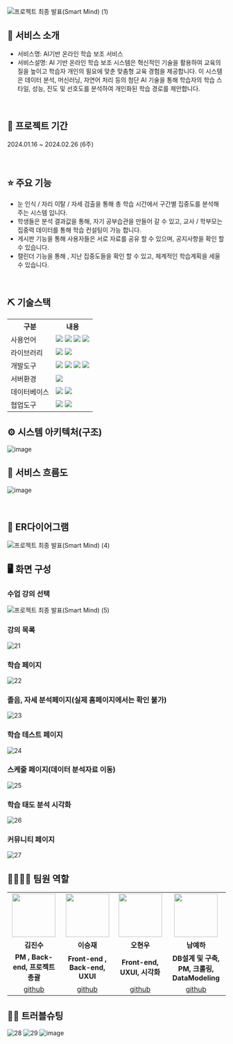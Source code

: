 ![프로젝트 최종 발표(Smart Mind) (1)](https://github.com/2024-SMHRD-IS-CLOUD-2/smart_mind/assets/158141455/0c21b4a0-9242-47fe-ab39-c91448ba2e2e)


## 👀 서비스 소개
* 서비스명:  AI기반 온라인 학습 보조 서비스
* 서비스설명: AI 기반 온라인 학습 보조 시스템은 혁신적인 기술을 활용하여 교육의 질을 높이고 학습자 개인의 필요에 맞춘 맞춤형 교육 경험을 제공합니다. 이 시스템은 데이터 분석, 머신러닝, 자연어 처리 등의 첨단 AI 기술을 통해 학습자의 학습 스타일, 성능, 진도 및 선호도를 분석하여 개인화된 학습 경로를 제안합니다.
<br>

## 📅 프로젝트 기간
2024.01.16 ~ 2024.02.26 (6주)
<br><br><br>

## ⭐ 주요 기능
* 눈 인식 / 자리 이탈 / 자세 검출을 통해 총 학습 시간에서 구간별 집중도를 분석해 주는 시스템 입니다.
* 학생들은 분석 결과값을 통해, 자기 공부습관을 만들어 갈 수 있고, 교사 / 학부모는 집중력 데이터를 통해 학습 컨설팅이 가능 합니다. 
* 게시판 기능을 통해 사용자들은 서로 자료를 공유 할 수 있으며, 공지사항을 확인 할 수 있습니다.
* 캘린더 기능을 통해 , 지난 집중도들을 확인 할 수 있고, 체계적인 학습계획을 세울 수 있습니다. 
<br>

## ⛏ 기술스택
<table>
    <tr>
        <th>구분</th>
        <th>내용</th>
    </tr>
    <tr>
        <td>사용언어</td>
        <td>
            <img src="https://img.shields.io/badge/Java-007396?style=for-the-badge&logo=java&logoColor=white"/>
            <img src="https://img.shields.io/badge/HTML5-E34F26?style=for-the-badge&logo=HTML5&logoColor=white"/>
            <img src="https://img.shields.io/badge/CSS3-1572B6?style=for-the-badge&logo=CSS3&logoColor=white"/>
            <img src="https://img.shields.io/badge/JavaScript-F7DF1E?style=for-thebadge&logo=JavaScript&logoColor=white"/>
        </td>
    </tr>
    <tr>
        <td>라이브러리</td>
        <td>
            <img src="https://img.shields.io/badge/BootStrap-7952B3?style=for-the-badge&logo=BootStrap&logoColor=white"/>
            <img src="https://img.shields.io/badge/KakaoMap-FFCD00?style=for-the-badge&logo=Kakao&logoColor=white"/>
        </td>
    </tr>
    <tr>
        <td>개발도구</td>
        <td>
            <img src="https://img.shields.io/badge/Eclipse-2C2255?style=for-the-badge&logo=Eclipse&logoColor=white"/>
            <img src="https://img.shields.io/badge/RaskpberryPi-A22846?style=for-the-badge&logo=RaskpberryPi&logoColor=white"/>
            <img src="https://img.shields.io/badge/Arduino-00979D?style=for-the-badge&logo=Arduino&logoColor=white"/>
            <img src="https://img.shields.io/badge/VSCode-007ACC?style=for-the-badge&logo=VisualStudioCode&logoColor=white"/>
        </td>
    </tr>
    <tr>
        <td>서버환경</td>
        <td>
            <img src="https://img.shields.io/badge/Apache Tomcat-D22128?style=for-the-badge&logo=Apache Tomcat&logoColor=white"/>
        </td>
    </tr>
    <tr>
        <td>데이터베이스</td>
        <td>
            <img src="https://img.shields.io/badge/Firebase-FFCA28?style=for-the-badge&logo=Firebase&logoColor=white"/>
            <img src="https://img.shields.io/badge/Oracle 11g-F80000?style=for-the-badge&logo=Oracle&logoColor=white"/>
        </td>
    </tr>
    <tr>
        <td>협업도구</td>
        <td>
            <img src="https://img.shields.io/badge/Git-F05032?style=for-the-badge&logo=Git&logoColor=white"/>
            <img src="https://img.shields.io/badge/GitHub-181717?style=for-the-badge&logo=GitHub&logoColor=white"/>
        </td>
    </tr>
</table>



## ⚙ 시스템 아키텍처(구조)
![image](https://github.com/2024-SMHRD-IS-CLOUD-2/smart_mind/assets/153692372/123ec8a3-8943-4153-867a-7d61c1697a81)
<br>

## 📌 서비스 흐름도
![image](https://github.com/2024-SMHRD-IS-CLOUD-2/smart_mind/assets/153692372/505614fa-d915-42d1-80e0-36fb345342ce)


<br>

## 📌 ER다이어그램
![프로젝트 최종 발표(Smart Mind) (4)](https://github.com/2024-SMHRD-IS-CLOUD-2/smart_mind/assets/158141455/2543f87d-ef50-47c0-bb90-fcb4766c6013)
<br>

## 🖥 화면 구성

### 수업 강의 선택
![프로젝트 최종 발표(Smart Mind) (5)](https://github.com/2024-SMHRD-IS-CLOUD-2/smart_mind/assets/158141455/26bdf35c-8508-452a-b062-d90d5c6f1a15)
<br>

### 강의 목록
![21](https://github.com/2024-SMHRD-IS-CLOUD-2/smart_mind/assets/158141455/2d18eb1d-abb7-4522-92bd-2a54139104fd)
<br>

### 학습 페이지
![22](https://github.com/2024-SMHRD-IS-CLOUD-2/smart_mind/assets/158141455/f374feec-ae1a-4d0a-8b9d-f2ebbbf665c7)
<br>

### 졸음, 자세 분석페이지(실제 홈페이지에서는 확인 불가)
![23](https://github.com/2024-SMHRD-IS-CLOUD-2/smart_mind/assets/158141455/bbad6eef-62ee-4e4a-92fb-daf3f5f72608)
<br>

### 학습 테스트 페이지
![24](https://github.com/2024-SMHRD-IS-CLOUD-2/smart_mind/assets/158141455/f47e7d7a-1aae-4a3b-8de0-d708061fcf77)
<br>

### 스케줄 페이지(데이터 분석자료 이동)
![25](https://github.com/2024-SMHRD-IS-CLOUD-2/smart_mind/assets/158141455/14c8a2e5-00a2-4f45-8de0-063d7c642ebc)
<br>

### 학습 태도 분석 시각화
![26](https://github.com/2024-SMHRD-IS-CLOUD-2/smart_mind/assets/158141455/b494755a-ba7e-43f2-b877-ef6b6180d53c)
<br>

### 커뮤니티 페이지
![27](https://github.com/2024-SMHRD-IS-CLOUD-2/smart_mind/assets/158141455/ca72a4b7-6f47-4dde-ae5b-24b3a31e651d)
<br>

## 👨‍👩‍👦‍👦 팀원 역할
<table>
  <tr>
    <td align="center"><img src="https://item.kakaocdn.net/do/fd49574de6581aa2a91d82ff6adb6c0115b3f4e3c2033bfd702a321ec6eda72c" width="100" height="100"/></td>
    <td align="center"><img src="https://mb.ntdtv.kr/assets/uploads/2019/01/Screen-Shot-2019-01-08-at-4.31.55-PM-e1546932545978.png" width="100" height="100"/></td>
    <td align="center"><img src="https://mblogthumb-phinf.pstatic.net/20160127_177/krazymouse_1453865104404DjQIi_PNG/%C4%AB%C4%AB%BF%C0%C7%C1%B7%BB%C1%EE_%B6%F3%C0%CC%BE%F0.png?type=w2" width="100" height="100"/></td>
    <td align="center"><img src="https://pbs.twimg.com/media/B-n6uPYUUAAZSUx.png" width="100" height="100"/></td>
  </tr>
  <tr>
    <td align="center"><strong>김진수</strong></td>
    <td align="center"><strong>이승재</strong></td>
    <td align="center"><strong>오현우</strong></td>
    <td align="center"><strong>남예하</strong></td>
  </tr>
  <tr>
    <td align="center"><b>PM , Back-end, 프로젝트 총괄</b></td>
    <td align="center"><b>Front-end , Back-end, UXUI</b></td>
    <td align="center"><b>Front-end, UXUI, 시각화</b></td>
    <td align="center"><b>DB설계 및 구축, PM, 크롤링, DataModeling</b></td>
  </tr>
  <tr>
    <td align="center"><a href="https://github.com/자신의username작성해주세요" target='_blank'>github</a></td>
    <td align="center"><a href="https://github.com/자신의username작성해주세요" target='_blank'>github</a></td>
    <td align="center"><a href="https://github.com/자신의username작성해주세요" target='_blank'>github</a></td>
    <td align="center"><a href="https://github.com/자신의username작성해주세요" target='_blank'>github</a></td>
  </tr>
</table>

## 🤾‍♂️ 트러블슈팅
![28](https://github.com/2024-SMHRD-IS-CLOUD-2/smart_mind/assets/158141455/1f2f5af1-20fa-41ae-b987-0d0247e20406)
![29](https://github.com/2024-SMHRD-IS-CLOUD-2/smart_mind/assets/158141455/a669bfaa-dae3-4745-a338-c3781bf1b6f1)
![image](https://github.com/2024-SMHRD-IS-CLOUD-2/smart_mind/assets/153692372/dfcb0137-4451-4d9e-93b0-a92de1683a18)

